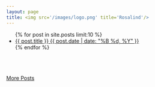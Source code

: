 ```yaml
---
layout: page
title: <img src='/images/logo.png' title='Rosalind'/>
---
```

<ul class="post-list"> <!--<ul>无序列表,并调用一个post-list的css样式。-->
{% for post in site.posts limit:10 %} 
  <li> <!--列表标签 -->
  	<article> <!--<article> 标签规定独立的自包含内容。 -->
  		<a href="{{ site.url }}{{ post.url }}"> <!--<a href="">创建超链接</a> -->
  			{{ post.title }} 
  			<span class="entry-date">
  				<time datetime="{{ post.date | date_to_xmlschema }}">
  					{{ post.date | date: "%B %d, %Y" }}
  				</time>
  			</span>
  		</a>
  	</article>
  </li>
{% endfor %}
</ul>
<br/>
<br/>
<br/>
<a markdown="0" href="/post/" class="btn">
    More Posts
</a>